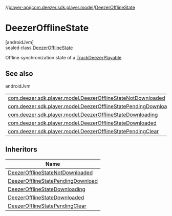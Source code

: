 //[player-api](../../../index.md)/[com.deezer.sdk.player.model](../index.md)/[DeezerOfflineState](index.md)

# DeezerOfflineState

[androidJvm]\
sealed class [DeezerOfflineState](index.md)

Offline synchronization state of a [TrackDeezerPlayable](../-track-deezer-playable/index.md)

## See also

androidJvm

| | |
|---|---|
| [com.deezer.sdk.player.model.DeezerOfflineStateNotDownloaded](../-deezer-offline-state-not-downloaded/index.md) |  |
| [com.deezer.sdk.player.model.DeezerOfflineStatePendingDownload](../-deezer-offline-state-pending-download/index.md) |  |
| [com.deezer.sdk.player.model.DeezerOfflineStateDownloading](../-deezer-offline-state-downloading/index.md) |  |
| [com.deezer.sdk.player.model.DeezerOfflineStateDownloaded](../-deezer-offline-state-downloaded/index.md) |  |
| [com.deezer.sdk.player.model.DeezerOfflineStatePendingClear](../-deezer-offline-state-pending-clear/index.md) |  |

## Inheritors

| Name |
|---|
| [DeezerOfflineStateNotDownloaded](../-deezer-offline-state-not-downloaded/index.md) |
| [DeezerOfflineStatePendingDownload](../-deezer-offline-state-pending-download/index.md) |
| [DeezerOfflineStateDownloading](../-deezer-offline-state-downloading/index.md) |
| [DeezerOfflineStateDownloaded](../-deezer-offline-state-downloaded/index.md) |
| [DeezerOfflineStatePendingClear](../-deezer-offline-state-pending-clear/index.md) |
